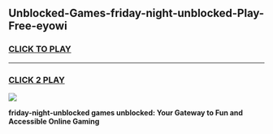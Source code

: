 
## Unblocked-Games-friday-night-unblocked-Play-Free-eyowi
<h3>
<a href="https://premium76.site?title=friday-night-unblocked&ref=23A">CLICK TO PLAY</a></h3>
<hr>

<h3>
<a href="https://premium76.site?title=friday-night-unblocked&ref=23A">CLICK 2 PLAY</a>
  
</h3>

<a href="https://premium76.site?title=friday-night-unblocked&ref=23A"><img src="https://clearcache.store/games.png"></a>


**friday-night-unblocked games unblocked: Your Gateway to Fun and Accessible Online Gaming**
